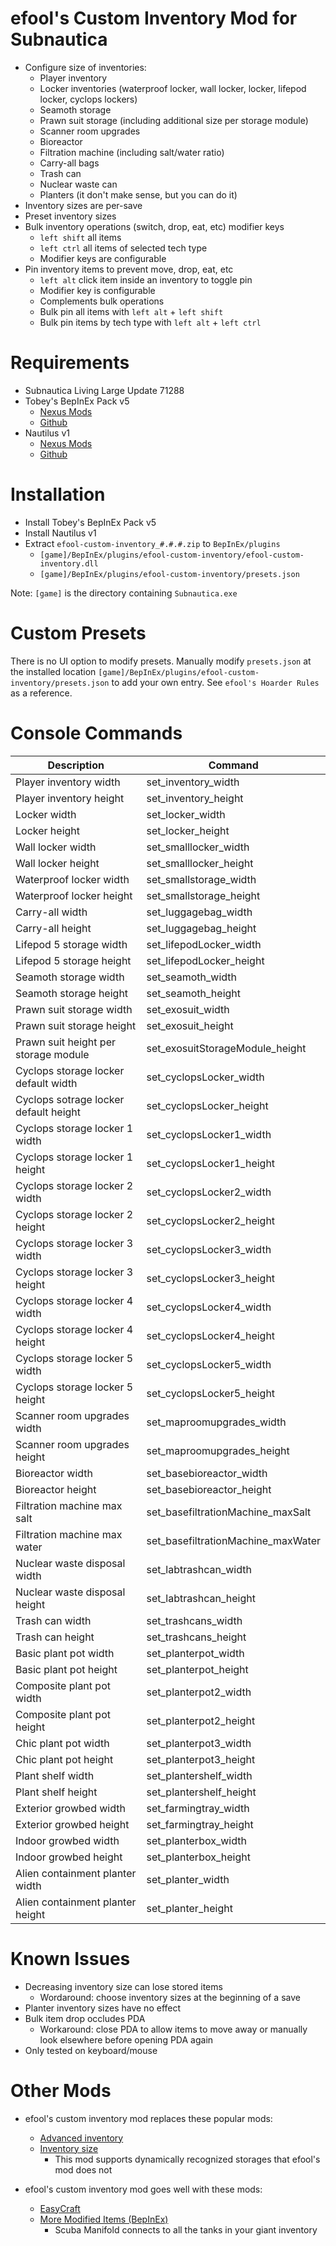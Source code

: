 # efool's Custom Inventory Mod for Subnautica

- Configure size of inventories:
	- Player inventory
	- Locker inventories (waterproof locker, wall locker, locker, lifepod locker, cyclops lockers)
	- Seamoth storage
	- Prawn suit storage (including additional size per storage module)
	- Scanner room upgrades
	- Bioreactor
	- Filtration machine (including salt/water ratio)
	- Carry-all bags
	- Trash can
	- Nuclear waste can
	- Planters (it don't make sense, but you can do it)
- Inventory sizes are per-save
- Preset inventory sizes
- Bulk inventory operations (switch, drop, eat, etc) modifier keys
	- `left shift` all items
	- `left ctrl` all items of selected tech type
	- Modifier keys are configurable
- Pin inventory items to prevent move, drop, eat, etc
	- `left alt` click item inside an inventory to toggle pin
	- Modifier key is configurable
	- Complements bulk operations
	- Bulk pin all items with `left alt` + `left shift`
	- Bulk pin items by tech type with `left alt` + `left ctrl`

# Requirements

- Subnautica Living Large Update 71288
- Tobey's BepInEx Pack v5
	- [Nexus Mods](https://www.nexusmods.com/subnautica/mods/1108)
	- [Github](https://github.com/toebeann/BepInEx.Subnautica)
- Nautilus v1
	- [Nexus Mods](https://www.nexusmods.com/subnautica/mods/1262)
	- [Github](https://github.com/SubnauticaModding/Nautilus)

# Installation

- Install Tobey's BepInEx Pack v5
- Install Nautilus v1
- Extract `efool-custom-inventory_#.#.#.zip` to `BepInEx/plugins`
	- `[game]/BepInEx/plugins/efool-custom-inventory/efool-custom-inventory.dll`
	- `[game]/BepInEx/plugins/efool-custom-inventory/presets.json`

Note: `[game]` is the directory containing `Subnautica.exe`

# Custom Presets

There is no UI option to modify presets. Manually modify `presets.json` at the installed location `[game]/BepInEx/plugins/efool-custom-inventory/presets.json` to add your own entry. See `efool's Hoarder Rules` as a reference.

# Console Commands

| Description                           | Command                            |
| ------------------------------------- | ---------------------------------- |
| Player inventory width                | set_inventory_width                |
| Player inventory height               | set_inventory_height               |
| Locker width                          | set_locker_width                   |
| Locker height                         | set_locker_height                  |
| Wall locker width                     | set_smalllocker_width              |
| Wall locker height                    | set_smalllocker_height             |
| Waterproof locker width               | set_smallstorage_width             |
| Waterproof locker height              | set_smallstorage_height            |
| Carry-all width                       | set_luggagebag_width               |
| Carry-all height                      | set_luggagebag_height              |
| Lifepod 5 storage width               | set_lifepodLocker_width            |
| Lifepod 5 storage height              | set_lifepodLocker_height           |
| Seamoth storage width                 | set_seamoth_width                  |
| Seamoth storage height                | set_seamoth_height                 |
| Prawn suit storage width              | set_exosuit_width                  |
| Prawn suit storage height             | set_exosuit_height                 |
| Prawn suit height per storage module  | set_exosuitStorageModule_height    |
| Cyclops storage locker default width  | set_cyclopsLocker_width            |
| Cyclops sotrage locker default height | set_cyclopsLocker_height           |
| Cyclops storage locker 1 width        | set_cyclopsLocker1_width           |
| Cyclops storage locker 1 height       | set_cyclopsLocker1_height          |
| Cyclops storage locker 2 width        | set_cyclopsLocker2_width           |
| Cyclops storage locker 2 height       | set_cyclopsLocker2_height          |
| Cyclops storage locker 3 width        | set_cyclopsLocker3_width           |
| Cyclops storage locker 3 height       | set_cyclopsLocker3_height          |
| Cyclops storage locker 4 width        | set_cyclopsLocker4_width           |
| Cyclops storage locker 4 height       | set_cyclopsLocker4_height          |
| Cyclops storage locker 5 width        | set_cyclopsLocker5_width           |
| Cyclops storage locker 5 height       | set_cyclopsLocker5_height          |
| Scanner room upgrades width           | set_maproomupgrades_width          |
| Scanner room upgrades height          | set_maproomupgrades_height         |
| Bioreactor width                      | set_basebioreactor_width           |
| Bioreactor height                     | set_basebioreactor_height          |
| Filtration machine max salt           | set_basefiltrationMachine_maxSalt  |
| Filtration machine max water          | set_basefiltrationMachine_maxWater |
| Nuclear waste disposal width          | set_labtrashcan_width              |
| Nuclear waste disposal height         | set_labtrashcan_height             |
| Trash can width                       | set_trashcans_width                |
| Trash can height                      | set_trashcans_height               |
| Basic plant pot width                 | set_planterpot_width               |
| Basic plant pot height                | set_planterpot_height              |
| Composite plant pot width             | set_planterpot2_width              |
| Composite plant pot height            | set_planterpot2_height             |
| Chic plant pot width                  | set_planterpot3_width              |
| Chic plant pot height                 | set_planterpot3_height             |
| Plant shelf width                     | set_plantershelf_width             |
| Plant shelf height                    | set_plantershelf_height            |
| Exterior growbed width                | set_farmingtray_width              |
| Exterior growbed height               | set_farmingtray_height             |
| Indoor growbed width                  | set_planterbox_width               |
| Indoor growbed height                 | set_planterbox_height              |
| Alien containment planter width       | set_planter_width                  |
| Alien containment planter height      | set_planter_height                 |

# Known Issues

- Decreasing inventory size can lose stored items
	- Wordaround: choose inventory sizes at the beginning of a save
- Planter inventory sizes have no effect
- Bulk item drop occludes PDA
	- Workaround: close PDA to allow items to move away or manually look elsewhere before opening PDA again
- Only tested on keyboard/mouse

# Other Mods

- efool's custom inventory mod replaces these popular mods:
	- [Advanced inventory](https://www.nexusmods.com/subnautica/mods/490)
	- [Inventory size](https://www.nexusmods.com/subnautica/mods/1206)
		- This mod supports dynamically recognized storages that efool's mod does not

- efool's custom inventory mod goes well with these mods:
	- [EasyCraft](https://www.nexusmods.com/subnautica/mods/24)
	- [More Modified Items (BepInEx)](https://www.nexusmods.com/subnautica/mods/398)
		- Scuba Manifold connects to all the tanks in your giant inventory